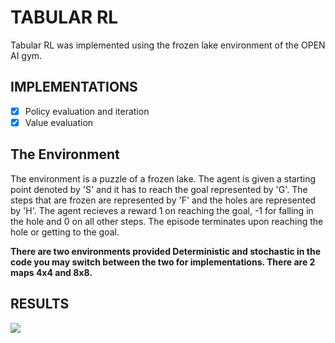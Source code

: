 # TABULAR RL

Tabular RL was implemented using the frozen lake environment of the OPEN AI gym.

## IMPLEMENTATIONS

- [x] Policy evaluation and iteration
- [x] Value evaluation

## The Environment

The environment is a puzzle of a frozen lake. The agent is given a starting point denoted by 'S' and it has to reach the goal represented by 'G'. The steps that are frozen are represented by 'F' and the holes are represented by 'H'.
The agent recieves a reward 1 on reaching the goal, -1 for falling in the hole and 0 on all other steps.
The episode terminates upon reaching the hole or getting to the goal.

**There are two environments provided Deterministic and stochastic in the code you may switch between the two for implementations. There are 2 maps 4x4 and 8x8.**

## RESULTS
![](https://i.imgur.com/l9l64OA.gif)

